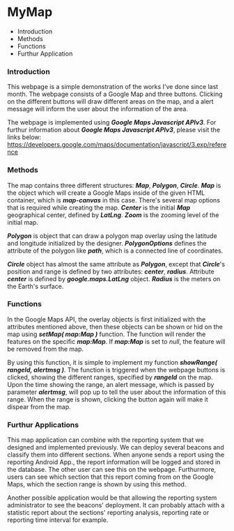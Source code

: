 # MyMap
* Introduction
* Methods
* Functions
* Furthur Application


### Introduction
This webpage is a simple demonstration of the works I've done since last month. The webpage consists of a Google Map and three buttons.
Clicking on the different buttons will draw different areas on the map, and a alert message will inform the user about the information of the area.


The webpage is implemented using **_Google Maps Javascript APIv3_**.
For furthur information about **_Google Maps Javascript APIv3_**, please visit the links below:
  https://developers.google.com/maps/documentation/javascript/3.exp/reference


### Methods
The map contains three different structures: **_Map_**, **_Polygon_**, **_Circle_**. **_Map_** is the object which will create a Google Maps inside of the given HTML container, which is **_map-canvas_** in this case. There's several map options that is required while creating the map. **_Center_** is the initial **_Map_** geographical center, defined by **_LatLng_**. **_Zoom_** is the zooming level of the initial map.


**_Polygon_** is object that can draw a polygon map overlay using the latitude and longitude initialized by the designer. **_PolygonOptions_** defines the attribute of the polygon like **_path_**, which is a connected line of coordinates.


**_Circle_** object has almost the same attribute as **_Polygon_**, except that **_Circle_**'s position and range is defined by two attributes: **_center_**, **_radius_**. Attribute **_center_** is defined by **_google.maps.LatLng_** object. **_Radius_** is the meters on the Earth's surface.


### Functions
In the Google Maps API, the overlay objects is first initialized with the attributes mentioned above, then these objects can be shown or hid on the map using **_setMap( map:Map )_** function. The function will render the features on the specific **_map:Map_**. If **_map:Map_** is set to _null_, the feature will be removed from the map.


By using this function, it is simple to implement my function **_showRange( rangeId, alertmsg )_**. The function is triggered when the webpage buttons is clicked, showing the different ranges, specified by **_rangeId_** on the map. Upon the time showing the range, an alert message, which is passed by parameter **_alertmsg_**, will pop up to tell the user about the information of this range. When the range is shown, clicking the button again will make it dispear from the map.


### Furthur Applications
This map application can combine with the reporting system that we designed and implemented previously. We can deploy several beacons and classify them into different sections. When anyone sends a report using the reporting Android App., the report information will be logged and stored in the database. The other user can see this on the webpage. Furthurmore, users can see which section that this report coming from on the Google Maps, which the section range is shown by using this method. 


Another possible application would be that allowing the reporting system administrator to see the beacons' deployment. It can probably attach with a statistic report about the sections' reporting analysis, reporting rate or reporting time interval for example.

